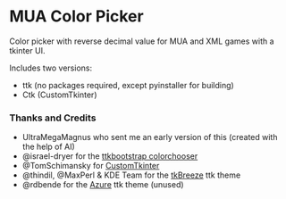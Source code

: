 # MUA Color Picker
 Color picker with reverse decimal value for MUA and XML games with a tkinter UI.

 Includes two versions:
 - ttk (no packages required, except pyinstaller for building)
 - Ctk (CustomTkinter)

### Thanks and Credits
 - UltraMegaMagnus who sent me an early version of this (created with the help of AI)
 - @israel-dryer for the [ttkbootstrap colorchooser](https://github.com/israel-dryer/ttkbootstrap/blob/master/src/ttkbootstrap/dialogs/colorchooser.py)
 - @TomSchimansky for [CustomTkinter](https://github.com/TomSchimansky/CustomTkinter)
 - @thindil, @MaxPerl & KDE Team for the [tkBreeze](https://github.com/thindil/tkBreeze) ttk theme
 - @rdbende for the [Azure](https://github.com/rdbende/Azure-ttk-theme) ttk theme (unused)